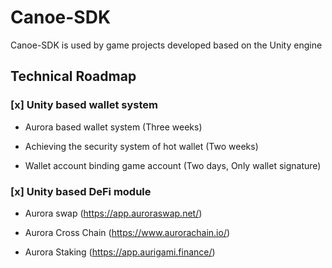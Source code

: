 # Canoe-SDK

Canoe-SDK is used by game projects developed based on the Unity engine

## Technical Roadmap

### [x] Unity based wallet system

- Aurora based wallet system (Three weeks)

- Achieving the security system of hot wallet (Two weeks)

- Wallet account binding game account (Two days, Only wallet signature)

### [x] Unity based DeFi module

- Aurora swap (<https://app.auroraswap.net/>)

- Aurora Cross Chain (<https://www.aurorachain.io/>)

- Aurora Staking (<https://app.aurigami.finance/>)
